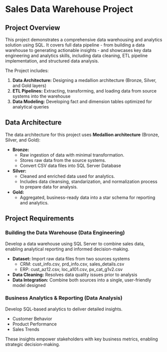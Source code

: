 # Sales Data Warehouse Project

## Project Overview
This project demonstrates a comprehensive data warehousing and analytics solution using SQL. It covers full data pipeline - from building a data warehouse to generating actionable insights - and showcases key data engineering and analytics skills, including data cleaning, ETL pipeline implementation, and structured data analysis.

The Project includes:
  1. **Data Architecture:** Designing a medallion architecture (Bronze, Silver, and Gold layers)
  2. **ETL Pipelines:** Extracting, transforming, and loading data from source systems into the warehouse
  3. **Data Modeling:** Developing fact and dimension tables optimized for analytical queries

## Data Architecture

The data architecture for this project uses **Medallion architecture** (Bronze, Silver, and Gold):

- **Bronze:**
  - Raw ingestion of data with minimal transformation.
  - Stores raw data from the source systems.
  - Convert CSV data files into SQL Server Database
- **Silver:**
  - Cleaned and enriched data used for analytics.
  - Includes data cleansing, standarization, and normalization process to prepare data for analysis.
- **Gold:**
  - Aggregated, business-ready data into a star schema for reporting and analytics.

## Project Requirements

### Building the Data Warehouse (Data Engineering)

Develop a data warehouse using SQL Server to combine sales data, enabling analytical reporting and informed decision-making. 

- **Dataset:** Import raw data files from two sources systems
  - CRM: cust_info.csv, prd_info.csv, sales_details.csv
  - ERP: cust_az12.csv, loc_a101.csv, px_cat_g1v2.csv
- **Data Cleaning:** Resolves data quality issues prior to analysis
- **Data Integration:** Combine both sources into a single, user-friendly model designed
  
### Business Analytics & Reporting (Data Analysis)

Develop SQL-based analytics to deliver detailed insights.
- Customer Behavior
- Product Performance
- Sales Trends

These insights empower stakeholders with key business metrics, enabling strategic decision-making.

